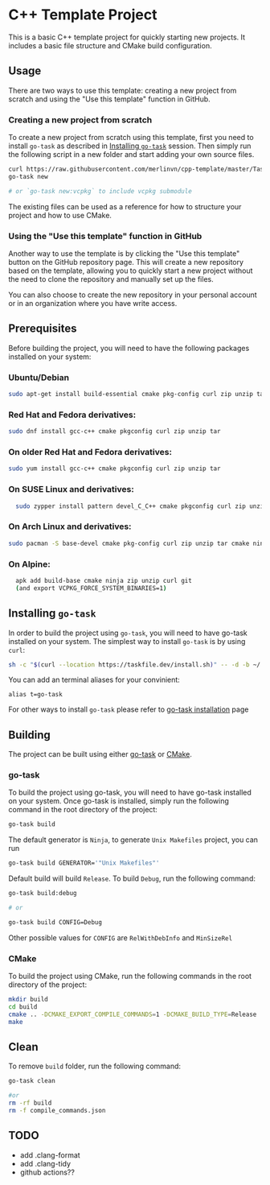 # C++ Template Project

This is a basic C++ template project for quickly starting new projects. It includes a basic file structure and CMake build configuration.

## Usage

There are two ways to use this template: creating a new project from scratch and using the "Use this template" function in GitHub.

### Creating a new project from scratch

To create a new project from scratch using this template, first you need to install `go-task` as described in [Installing `go-task`](#installing-go-task) session.
Then simply run the following script in a new folder and start adding your own source files.
```bash
curl https://raw.githubusercontent.com/merlinvn/cpp-template/master/Taskfile.yml -o Taskfile.yml
go-task new

# or `go-task new:vcpkg` to include vcpkg submodule
```
The existing files can be used as a reference for how to structure your project and how to use CMake.

### Using the "Use this template" function in GitHub

Another way to use the template is by clicking the "Use this template" button on the GitHub repository page. This will create a new repository based on the template, allowing you to quickly start a new project without the need to clone the repository and manually set up the files.

You can also choose to create the new repository in your personal account or in an organization where you have write access.

## Prerequisites

Before building the project, you will need to have the following packages installed on your system:

### Ubuntu/Debian
```bash
sudo apt-get install build-essential cmake pkg-config curl zip unzip tar
```

### Red Hat and Fedora derivatives:
```bash
sudo dnf install gcc-c++ cmake pkgconfig curl zip unzip tar
```

### On older Red Hat and Fedora derivatives:
```bash
sudo yum install gcc-c++ cmake pkgconfig curl zip unzip tar
```

### On SUSE Linux and derivatives:
```bash
  sudo zypper install pattern devel_C_C++ cmake pkgconfig curl zip unzip tar
```

### On Arch Linux and derivatives:
```bash
sudo pacman -S base-devel cmake pkg-config curl zip unzip tar cmake ninja
```

### On Alpine:
```bash
  apk add build-base cmake ninja zip unzip curl git
  (and export VCPKG_FORCE_SYSTEM_BINARIES=1)
```

## Installing `go-task`

In order to build the project using `go-task`, you will need to have go-task installed on your system.
The simplest way to install `go-task` is by using `curl`:

```bash
sh -c "$(curl --location https://taskfile.dev/install.sh)" -- -d -b ~/.local/bin
```

You can add an terminal aliases for your convinient:
```
alias t=go-task
```

For other ways to install `go-task` please refer to [go-task installation](https://taskfile.dev/installation/) page

## Building

The project can be built using either [go-task](https://github.com/go-task/task) or [CMake](https://cmake.org/).

### go-task

To build the project using go-task, you will need to have go-task installed on your system. Once go-task is installed, simply run the following command in the root directory of the project:

```bash
go-task build
```

The default generator is `Ninja`, to generate `Unix Makefiles` project, you can run

```bash
go-task build GENERATOR='"Unix Makefiles"'
```

Default build will build `Release`. To build `Debug`, run the following command:
```bash
go-task build:debug

# or

go-task build CONFIG=Debug
```
Other possible values for `CONFIG` are `RelWithDebInfo` and `MinSizeRel`

### CMake

To build the project using CMake, run the following commands in the root directory of the project:

```bash
mkdir build
cd build
cmake .. -DCMAKE_EXPORT_COMPILE_COMMANDS=1 -DCMAKE_BUILD_TYPE=Release
make
```

## Clean

To remove `build` folder, run the following command:
```bash
go-task clean

#or
rm -rf build
rm -f compile_commands.json
```

## TODO
- add .clang-format
- add .clang-tidy
- github actions??
